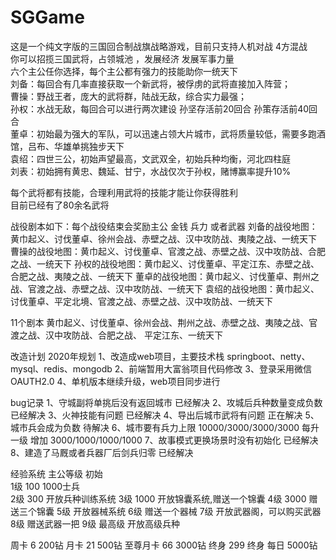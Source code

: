 # SGGame

这是一个纯文字版的三国回合制战旗战略游戏，目前只支持人机对战 4方混战<br>
你可以招揽三国武将，占领城池 ，发展经济 发展军事力量<br>
六个主公任你选择，每个主公都有强力的技能助你一统天下<br>
刘备：每回合有几率直接获取一个新武将，被俘虏的武将直接加入阵营；<br>
曹操：野战王者，庞大的武将群，陆战无敌，综合实力最强；<br>
孙权：水战无敌，每回合可以进行两次建设 孙坚存活前20回合 孙策存活前40回合<br>
董卓：初始最为强大的军队，可以迅速占领大片城市，武将质量较低，需要多跑酒馆，吕布、华雄单挑独步天下<br>
袁绍：四世三公，初始声望最高，文武双全，初始兵种均衡，河北四柱庭<br>
刘表：初始拥有黄忠、魏延、甘宁，水战仅次于孙权，赌博赢率提升10%<br>

每个武将都有技能，合理利用武将的技能才能让你获得胜利<br>
目前已经有了80余名武将<br>

战役剧本如下：每个战役结束会奖励主公 金钱 兵力 或者武器
刘备的战役地图：黄巾起义、讨伐董卓、徐州会战、赤壁之战、汉中攻防战、夷陵之战、一统天下
曹操的战役地图：黄巾起义、讨伐董卓、官渡之战、赤壁之战、汉中攻防战、合肥之战、一统天下
孙权的战役地图：黄巾起义、讨伐董卓、平定江东、赤壁之战、合肥之战、夷陵之战、一统天下
董卓的战役地图：黄巾起义、讨伐董卓、荆州之战、官渡之战、赤壁之战、汉中攻防战、一统天下
袁绍的战役地图：黄巾起义、讨伐董卓、平定北境、官渡之战、赤壁之战、汉中攻防战、一统天下

11个剧本
黄巾起义、讨伐董卓、徐州会战、荆州之战、赤壁之战、夷陵之战、官渡之战、汉中攻防战、合肥之战、
平定江东、一统天下


改造计划 2020年规划
1、改造成web项目，主要技术栈  springboot、netty、mysql、redis、mongodb
2、前端暂用大富翁项目代码修改
3、登录采用微信 OAUTH2.0
4、单机版本继续升级，web项目同步进行



bug记录
1、守城副将单挑后没有返回城市 已经解决
2、攻城后兵种数量变成负数  已经解决
3、火神技能有问题 已经解决
4、导出后城市武将有问题  正在解决
5、城市兵会成为负数  待解决
6、城市要有兵力上限  10000/3000/3000/3000  每升一级 增加  3000/1000/1000/1000
7、故事模式更换场景时没有初始化 已经解决
8、建造了马厩或者兵器厂后剑兵归零 已经解决

经验系统  主公等级
初始  
     1级   100   1000士兵   
     2级   300   开放兵种训练系统
     3级   1000  开放锦囊系统,赠送一个锦囊
     4级   3000  赠送三个锦囊
     5级   开放器械系统
     6级   赠送一个器械
     7级   开放武器阁，可以购买武器
     8级   赠送武器一把
     9级   最高级 开放高级兵种
     
周卡 6    200钻
月卡 21   500钻 
至尊月卡 66   3000钻
终身 299  终身 每日 5000钻    